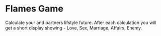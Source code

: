# Flames Game
Calculate your and partners lifstyle future. After each calculation you will get a short display showing - Love, Sex, Marriage, Affairs, Enemy.
